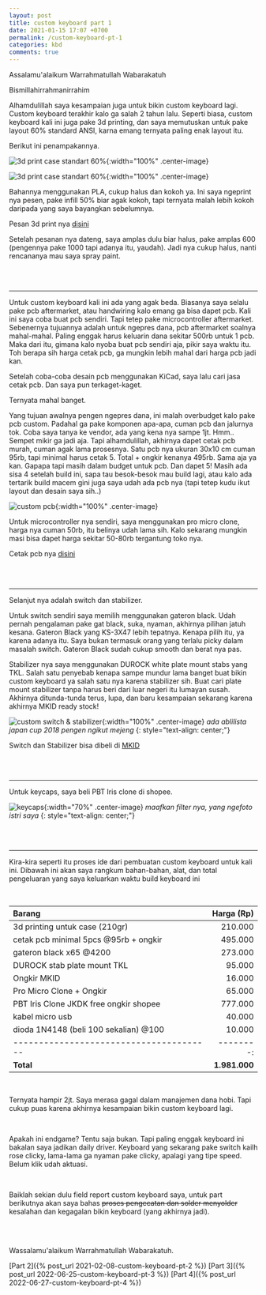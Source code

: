 ```yaml
---
layout: post
title: custom keyboard part 1
date: 2021-01-15 17:07 +0700
permalink: /custom-keyboard-pt-1
categories: kbd
comments: true
---
```

Assalamu'alaikum Warrahmatullah Wabarakatuh

Bismillahirrahmanirrahim

Alhamdulillah saya kesampaian juga untuk bikin custom keyboard lagi. Custom keyboard terakhir kalo ga salah 2 tahun lalu. Seperti biasa, custom keyboard kali ini juga pake 3d printing, dan saya memutuskan untuk pake layout 60% standard ANSI, karna emang ternyata paling enak layout itu.

Berikut ini penampakannya.

![3d print case standart 60%](/assets/img/custom-keyboard-01.jpg){:width="100%" .center-image}

![3d print case standart 60%](/assets/img/custom-keyboard-02.jpg){:width="100%" .center-image}

Bahannya menggunakan PLA, cukup halus dan kokoh ya. Ini saya ngeprint nya pesen, pake infill 50% biar agak kokoh, tapi ternyata malah lebih kokoh daripada yang saya bayangkan sebelumnya.

Pesan 3d print nya [disini][tokped-roboku]

[tokped-roboku]:https://www.tokopedia.com/roboku/jasa-cetak-3d-print-pla


Setelah pesanan nya dateng, saya amplas dulu biar halus, pake amplas 600 (pengennya pake 1000 tapi adanya itu, yaudah). Jadi nya cukup halus, nanti rencananya mau saya spray paint.

<br>
<br>

----------------------------------------------------------

Untuk custom keyboard kali ini ada yang agak beda. Biasanya saya selalu pake pcb aftermarket, atau handwiring kalo emang ga bisa dapet pcb. Kali ini saya coba buat pcb sendiri. Tapi tetep pake microcontroller aftermarket. Sebenernya tujuannya adalah untuk ngepres dana, pcb aftermarket soalnya mahal-mahal. Paling enggak harus keluarin dana sekitar 500rb untuk 1 pcb. Maka dari itu, gimana kalo nyoba buat pcb sendiri aja, pikir saya waktu itu. Toh berapa sih harga cetak pcb, ga mungkin lebih mahal dari harga pcb jadi kan.

Setelah coba-coba desain pcb menggunakan KiCad, saya lalu cari jasa cetak pcb. Dan saya pun terkaget-kaget. 

Ternyata mahal banget. 

Yang tujuan awalnya pengen ngepres dana, ini malah overbudget kalo pake pcb custom. Padahal ga pake komponen apa-apa, cuman pcb dan jalurnya tok. Coba saya tanya ke vendor, ada yang kena nya sampe 1jt. Hmm.. Sempet mikir ga jadi aja. Tapi alhamdulillah, akhirnya dapet cetak pcb murah, cuman agak lama prosesnya. Satu pcb nya ukuran 30x10 cm cuman 95rb, tapi minimal harus cetak 5. Total + ongkir kenanya 495rb. Sama aja ya kan. Gapapa tapi masih dalam budget untuk pcb. Dan dapet 5! Masih ada sisa 4 setelah build ini, sapa tau besok-besok mau build lagi, atau kalo ada tertarik build macem gini juga saya udah ada pcb nya (tapi tetep kudu ikut layout dan desain saya sih..)

![custom pcb](/assets/img/custom-pcb-01.jpg){:width="100%" .center-image}

Untuk microcontroller nya sendiri, saya menggunakan pro micro clone, harga nya cuman 50rb, itu belinya udah lama sih. Kalo sekarang mungkin masi bisa dapet harga sekitar 50-80rb tergantung toko nya.

Cetak pcb nya [disini][tokped-pcb]

[tokped-pcb]:https://www.tokopedia.com/redpower2006

<br>
<br>

-----------------------------------------------------------------

Selanjut nya adalah switch dan stabilizer.

Untuk switch sendiri saya memilih menggunakan gateron black. Udah pernah pengalaman pake gat black, suka, nyaman, akhirnya pilihan jatuh kesana. Gateron Black yang KS-3X47 lebih tepatnya. Kenapa pilih itu, ya karena adanya itu. Saya bukan termasuk orang yang terlalu picky dalam masalah switch. Gateron Black sudah cukup smooth dan berat nya pas. 

Stabilizer nya saya menggunakan DUROCK white plate mount stabs yang TKL. Salah satu penyebab kenapa sampe mundur lama banget buat bikin custom keyboard ya salah satu nya karena stabilizer sih. Buat cari plate mount stabilizer tanpa harus beri dari luar negeri itu lumayan susah. Akhirnya ditunda-tunda terus, lupa, dan baru kesampaian sekarang karena akhirnya MKID ready stock!

![custom switch & stabilizer](/assets/img/custom-switch-stabs-01.jpg){:width="100%" .center-image}
*ada ablilista japan cup 2018 pengen ngikut mejeng*
{: style="text-align: center;"}


Switch dan Stabilizer bisa dibeli di [MKID][tokped-mkid]

[tokped-mkid]:https://www.tokopedia.com/mechkeyboardsid/etalase/switch-sparepart

<br>
<br>

-------------------------------------------------------------------

Untuk keycaps, saya beli PBT Iris clone di shopee.

![keycaps](/assets/img/custom-keycaps-01.jpg){:width="70%" .center-image}
*maafkan filter nya, yang ngefoto istri saya* 
{: style="text-align: center;"}

<br>
<br>

-------------------------------------------------------------------

Kira-kira seperti itu proses ide dari pembuatan custom keyboard untuk kali ini. Dibawah ini akan saya rangkum bahan-bahan, alat, dan total pengeluaran yang saya keluarkan waktu build keyboard ini

<br>

| Barang                                  | Harga (Rp)|
| :-------------------------------------- | --------: |
| 3d printing untuk case (210gr)          | 210.000   |
| cetak pcb minimal 5pcs @95rb + ongkir   | 495.000   |
| gateron black x65 @4200                 | 273.000   |
| DUROCK stab plate mount TKL             | 95.000    |
| Ongkir MKID                             | 16.000    |
| Pro Micro Clone + Ongkir                | 65.000    |
| PBT Iris Clone JKDK free ongkir shopee  | 777.000   |
| kabel micro usb                         | 40.000    |
| dioda 1N4148 (beli 100 sekalian) @100 &nbsp;&nbsp;&nbsp;&nbsp;&nbsp;&nbsp;&nbsp;&nbsp;&nbsp;  | 10.000    |
| --------------------------------------- | --------: |
| **Total**                               | **1.981.000** |

<br>

Ternyata hampir 2jt. Saya merasa gagal dalam manajemen dana hobi. Tapi cukup puas karena akhirnya kesampaian bikin custom keyboard lagi. 

<br>

Apakah ini endgame? Tentu saja bukan. Tapi paling enggak keyboard ini bakalan saya jadikan daily driver. Keyboard yang sekarang pake switch kailh rose clicky, lama-lama ga nyaman pake clicky, apalagi yang tipe speed. Belum klik udah aktuasi.

<br>

Baiklah sekian dulu field report custom keyboard saya, untuk part berikutnya akan saya bahas ~~proses pengecatan dan solder menyolder~~ kesalahan dan kegagalan bikin keyboard (yang akhirnya jadi).

<br>
<br>

Wassalamu'alaikum Warrahmatullah Wabarakatuh.

[Part 2]({% post_url 2021-02-08-custom-keyboard-pt-2 %})
[Part 3]({% post_url 2022-06-25-custom-keyboard-pt-3 %})
[Part 4]({% post_url 2022-06-27-custom-keyboard-pt-4 %})